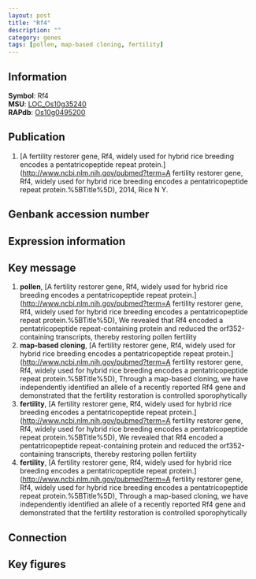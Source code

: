 ```yaml
---
layout: post
title: "Rf4"
description: ""
category: genes
tags: [pollen, map-based cloning, fertility]
---
```


## Information
__Symbol__: Rf4  
__MSU__: [LOC_Os10g35240](http://rice.plantbiology.msu.edu/cgi-bin/ORF_infopage.cgi?orf=LOC_Os10g35240)  
__RAPdb__: [Os10g0495200](http://rapdb.dna.affrc.go.jp/viewer/gbrowse_details/irgsp1?name=Os10g0495200)  

## Publication
1. [A fertility restorer gene, Rf4, widely used for hybrid rice breeding encodes a pentatricopeptide repeat protein.](http://www.ncbi.nlm.nih.gov/pubmed?term=A fertility restorer gene, Rf4, widely used for hybrid rice breeding encodes a pentatricopeptide repeat protein.%5BTitle%5D), 2014, Rice N Y.

## Genbank accession number

## Expression information

## Key message
1. __pollen__, [A fertility restorer gene, Rf4, widely used for hybrid rice breeding encodes a pentatricopeptide repeat protein.](http://www.ncbi.nlm.nih.gov/pubmed?term=A fertility restorer gene, Rf4, widely used for hybrid rice breeding encodes a pentatricopeptide repeat protein.%5BTitle%5D),  We revealed that Rf4 encoded a pentatricopeptide repeat-containing protein and reduced the orf352-containing transcripts, thereby restoring pollen fertility
2. __map-based cloning__, [A fertility restorer gene, Rf4, widely used for hybrid rice breeding encodes a pentatricopeptide repeat protein.](http://www.ncbi.nlm.nih.gov/pubmed?term=A fertility restorer gene, Rf4, widely used for hybrid rice breeding encodes a pentatricopeptide repeat protein.%5BTitle%5D), Through a map-based cloning, we have independently identified an allele of a recently reported Rf4 gene and demonstrated that the fertility restoration is controlled sporophytically
3. __fertility__, [A fertility restorer gene, Rf4, widely used for hybrid rice breeding encodes a pentatricopeptide repeat protein.](http://www.ncbi.nlm.nih.gov/pubmed?term=A fertility restorer gene, Rf4, widely used for hybrid rice breeding encodes a pentatricopeptide repeat protein.%5BTitle%5D),  We revealed that Rf4 encoded a pentatricopeptide repeat-containing protein and reduced the orf352-containing transcripts, thereby restoring pollen fertility
4. __fertility__, [A fertility restorer gene, Rf4, widely used for hybrid rice breeding encodes a pentatricopeptide repeat protein.](http://www.ncbi.nlm.nih.gov/pubmed?term=A fertility restorer gene, Rf4, widely used for hybrid rice breeding encodes a pentatricopeptide repeat protein.%5BTitle%5D), Through a map-based cloning, we have independently identified an allele of a recently reported Rf4 gene and demonstrated that the fertility restoration is controlled sporophytically

## Connection

## Key figures


